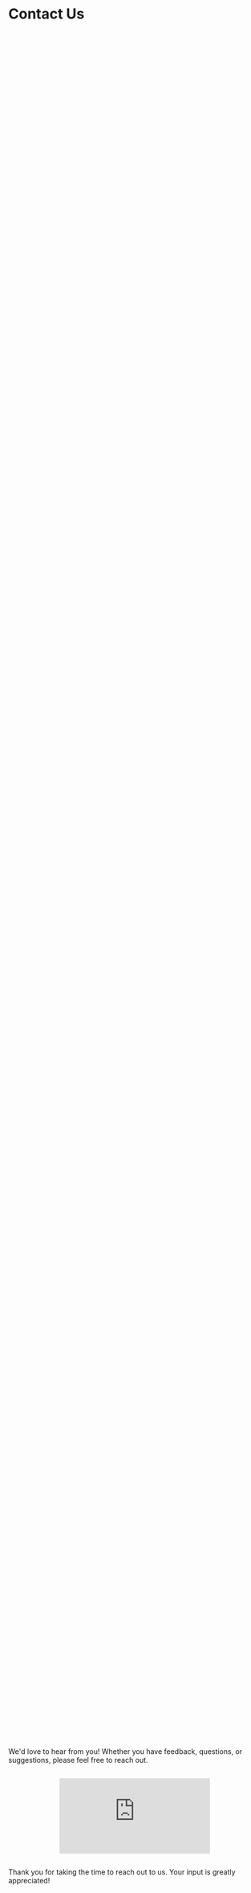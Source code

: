 # Contact Us

<div id="backgroundDiv" style="text-align: center; background-image: url('images/contact.svg'); height: 85vh; background-attachment: fixed; background-position: center center; background-repeat: no-repeat; background-size: cover'; margin-bottom: 2em;">
</div>

<script>
    function adjustBackground() {
        var backgroundDiv = document.getElementById('backgroundDiv');
        var width = window.innerWidth || document.documentElement.clientWidth || document.body.clientWidth;

        if (width <= 600) { // Mobile devices
            backgroundDiv.style.backgroundImage = "url('images/contact_cropped.svg')";
            backgroundDiv.style.backgroundAttachment = 'scroll';
            backgroundDiv.style.backgroundSize = 'contain'; // Use contain for mobile
        } else {
            backgroundDiv.style.backgroundImage = "url('images/contact.svg')";
            backgroundDiv.style.backgroundAttachment = 'fixed';
            backgroundDiv.style.backgroundSize = 'cover'; // Use cover for desktop
        }
    }

    window.addEventListener('resize', adjustBackground);
    adjustBackground();
</script>

We'd love to hear from you! Whether you have feedback, questions, or suggestions, please feel free to reach out.

<div style="text-align: center; margin-bottom: 2em; margin-top: 2em;">
    <iframe src="https://forms.gle/h1AptC5xSjMT9MBS8" sstyle="width: 90vw; height: 1000px; max-height: 100vh; border: 0; margin: auto;" frameborder="0" marginheight="0" marginwidth="0">Loading…</iframe>
</div>

Thank you for taking the time to reach out to us. Your input is greatly appreciated!

